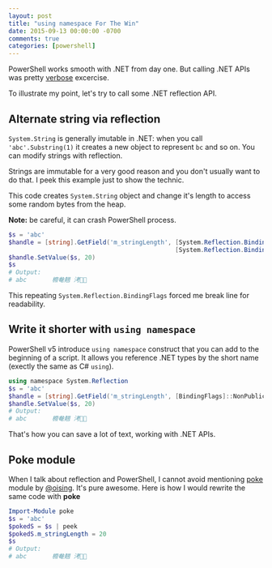 ```yaml
---
layout: post
title: "using namespace For The Win"
date: 2015-09-13 00:00:00 -0700
comments: true
categories: [powershell]
---
```


PowerShell works smooth with .NET from day one. 
But calling .NET APIs was pretty [verbose](http://serverfault.com/questions/74744/using-namespaces-in-powershell) excercise.

To illustrate my point, let's try to call some .NET reflection API.

## Alternate string via reflection

`System.String` is generally imutable in .NET:
when you call `'abc'.Substring(1)` it creates a new object to represent `bc` and so on.
You can modify strings with reflection.

Strings are immutable for a very good reason and you don't usually want to do that.
I peek this example just to show the technic.

This code creates `System.String` object and change it's length to access some random bytes from the heap.

**Note:** be careful, it can crash PowerShell process.

~~~powershell
$s = 'abc'
$handle = [string].GetField('m_stringLength', [System.Reflection.BindingFlags]::NonPublic -bor ` 
                                              [System.Reflection.BindingFlags]::Instance)
$handle.SetValue($s, 20)
$s
# Output:
# abc       櫠奙翹 洘 
~~~

This repeating `System.Reflection.BindingFlags` forced me break line for readability.

## Write it shorter with `using namespace`

PowerShell v5 introduce `using namespace` construct that you can add to the beginning of a script.
It allows you reference .NET types by the short name (exectly the same as C# `using`).

~~~powershell
using namespace System.Reflection
$s = 'abc'
$handle = [string].GetField('m_stringLength', [BindingFlags]::NonPublic -bor [BindingFlags]::Instance)
$handle.SetValue($s, 20)
# Output:
# abc       櫠奙翹 洘 
~~~

That's how you can save a lot of text, working with .NET APIs.

## Poke module

When I talk about reflection and PowerShell, I cannot avoid mentioning [poke](https://github.com/oising/poke) module by [@oising](https://github.com/oising).
It's pure awesome.
Here is how I would rewrite the same code with **poke**

~~~powershell
Import-Module poke
$s = 'abc'
$pokedS = $s | peek
$pokedS.m_stringLength = 20
$s
# Output:
# abc       櫠奙翹 洘 
~~~


